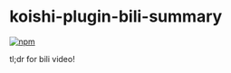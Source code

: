 # koishi-plugin-bili-summary

[![npm](https://img.shields.io/npm/v/@seidko/koishi-plugin-bili-summary?style=flat-square)](https://www.npmjs.com/package/@seidko/koishi-plugin-bili-summary)

tl;dr for bili video!
